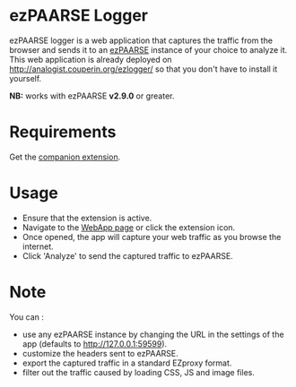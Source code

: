 ezPAARSE Logger
===

ezPAARSE logger is a web application that captures the traffic from the browser and sends it to an  [ezPAARSE](https://github.com/ezpaarse-project/ezpaarse) instance of your choice to analyze it.
This web application is already deployed on http://analogist.couperin.org/ezlogger/ so that you don't have
to install it yourself.

**NB:** works with ezPAARSE **v2.9.0** or greater.

Requirements
===

Get the [companion extension](https://github.com/ezpaarse-project/ezpaarse-logger-extension).

Usage
===

- Ensure that the extension is active.
- Navigate to the [WebApp page](http://analogist.couperin.org/ezlogger/) or click the extension icon.
- Once opened, the app will capture your web traffic as you browse the internet.
- Click 'Analyze' to send the captured traffic to ezPAARSE.

Note
===

You can :
- use any ezPAARSE instance by changing the URL in the settings of the app (defaults to http://127.0.0.1:59599).
- customize the headers sent to ezPAARSE.
- export the captured traffic in a standard EZproxy format.
- filter out the traffic caused by loading CSS, JS and image files.
